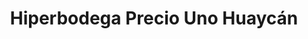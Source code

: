 ---
title: "Hiperbodega Precio Uno Huaycán"
url: /huycan/hiperbodega-precio-uno-huaycan/
shop: mayorista
---
